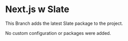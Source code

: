 # Next.js w **Slate**

This Branch adds the latest Slate package to the project.

No custom configuration or packages were added.
